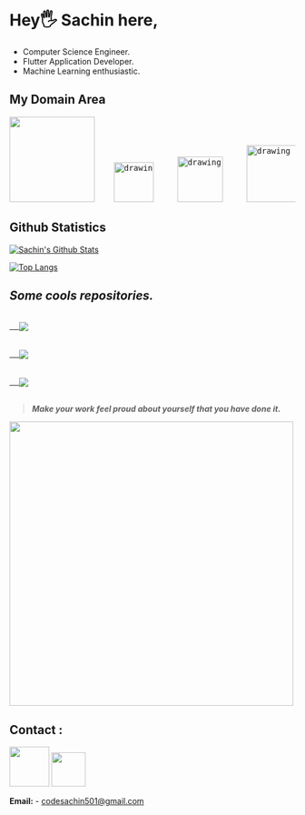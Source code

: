

# Hey🖐 Sachin here,
 - Computer Science Engineer.
 - Flutter Application Developer.
 - Machine Learning enthusiastic.

## My Domain Area

<pre><img src = "https://user-images.githubusercontent.com/77486237/164686410-13af56ef-b5f9-47b9-bb61-4603bad78a55.png" width="150"/>    <img src="https://docs.microsoft.com/cs-cz/windows/images/c-logo.png" alt="drawing" width="70"/>     <img src="https://firebase.google.com/images/social.png" alt="drawing" width="80"/>     <img src="https://content.techgig.com/photo/84677604/5-reasons-to-use-python-programming-language-for-web-app-development.jpg?237359" alt="drawing" width="100"/>    <img src="https://lh3.googleusercontent.com/GTmuiIZrppouc6hhdWiocybtRx1Tpbl52eYw4l-nAqHtHd4BpSMEqe-vGv7ZFiaHhG_l4v2m5Fdhapxw9aFLf28ErztHEv5WYIz5fA" width="150"/>     <img src="https://cdn.analyticsvidhya.com/wp-content/uploads/2021/06/39595st.jpeg" width="100"/>    <img src="https://www.makingdifferent.com/wp-content/uploads/2015/10/java-logo.png" width="70"/> </pre>

## Github Statistics

[![Sachin's Github Stats](https://github-readme-stats.vercel.app/api?username=sachinds501&show_icons=true&theme=dracula)](https://github.com/anuraghazra/github-readme-stats)

[![Top Langs](https://github-readme-stats.vercel.app/api/top-langs/?username=sachinds501)](https://github.com/sachinds501/github-readme-stats)


## *Some cools repositories.*
<pre>
<a href="https://github.com/sachinds501/unify_app">
  <img align="center" src="https://github-readme-stats.vercel.app/api/pin/?username=sachinds501&repo=unify_app" />
</a>
<a href="https://github.com/sachinds501/virtual_courier">
  <img align="center" src="https://github-readme-stats.vercel.app/api/pin/?username=sachinds501&repo=virtual_courier" />
</a>
<a href="https://github.com/sachinds501/Whatsapp-Chat-Analyzer">
  <img align="center" src="https://github-readme-stats.vercel.app/api/pin/?username=sachinds501&repo=Whatsapp-Chat-Analyzer" />
</a>
</pre>



> ***Make your work feel proud about yourself that you have done it.***

<img src="https://bucketeer-e05bbc84-baa3-437e-9518-adb32be77984.s3.amazonaws.com/public/images/48a148c4-2202-4b94-98a9-1a41875a0f49_500x281.gif" width="500"/>
  
  

## Contact :
<a href="https://www.linkedin.com/in/sachin-solanki-8a51a71b2/"><img src="https://cliply.co/wp-content/uploads/2021/02/372102050_LINKEDIN_ICON_TRANSPARENT_1080.gif" style="width:70px"></a>        <a href="https://twitter.com/Sachin120202"><img src="https://cliply.co/wp-content/uploads/2021/09/CLIPLY_372109260_TWITTER_LOGO_400.gif" style="width:60px"></a>

**Email:** - codesachin501@gmail.com
